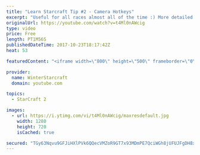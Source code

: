 ```yaml
---
title: "Learn Starcraft Tip #2 - Camera Hotkeys"
excerpt: "Useful for all races almost all of the time :) More detailed guides/tutorials under the learn to play starcraft playlist."
originalUrl: https://youtube.com/watch?v=t4Ml0nAWcig
type: video
price: Free
length: PT1M56S
publishedDateTime: 2017-10-23T18:17:42Z
heat: 53

featuredContent: "<iframe width=\"800\" height=\"500\" frameborder=\"0\" src=\"https://www.youtube.com/embed/t4Ml0nAWcig\" allow=\"accelerometer; autoplay; encrypted-media; gyroscope; picture-in-picture\" allowfullscreen></iframe>"

provider:
  name: WinterStarcraft
  domain: youtube.com

topics:
  - StarCraft 2

images:
  - url: https://i.ytimg.com/vi/t4Ml0nAWcig/maxresdefault.jpg
    width: 1280
    height: 720
    isCached: true

secured: "TGy63Nqvu9GFJiHXlPVk6QQecVMZoR9GT7x93MDmPE7QciWGh8jUFUJFgDH8xVAdZBMnFiUol5YK0aSWPwgiRceogHqrvltkOgDWtEA8x4QZtZ2VM1sMnH9NEVYTiiOBSmfB2GS6ddf8MSXP7tdgjIKNnEvUF6Zz0IWW2qDtZc1iC7NpeNGsvUx0TkVo5w7wSn5ZK01a3p3bpktDyB805495bALUaVm2Yo3F4McYG7aREUYQ9kpNNN0P/MS1T658k3cX58R6ztR3kfzHPkVEvc5lVzDt3EW42MLf80z10SBaip7SGyY/lRa8GKPvA9o9gBrHWfItn0HWvCH1Vl1Oqyo243ZlFtPEjxxxh8V0r5dMFxzMrVdI4dyuHxbEbHXhQwGkK1o4/kpFBpNQlMI4iwOYRz8wZ3WiO4LKEqCGS34=;K3LvDJPRRsqHqHDulGWAvw=="
---
```


